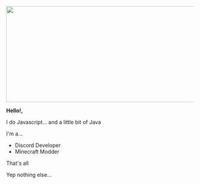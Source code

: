 <img src="https://user-images.githubusercontent.com/82066539/167263743-d3b646df-b221-456c-a329-26a5d15d8250.png" width="600" height="256.8">

**Hello!,**

I do Javascript... and a little bit of Java

I'm a...
- Discord Developer
- Minecraft Modder

That's all

Yep nothing else...
